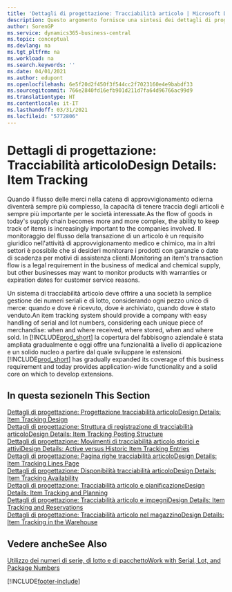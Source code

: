 ```yaml
---
title: 'Dettagli di progettazione: Tracciabilità articolo | Microsoft Docs'
description: Questo argomento fornisce una sintesi dei dettagli di progettazione per la tracciabilità articolo.
author: SorenGP
ms.service: dynamics365-business-central
ms.topic: conceptual
ms.devlang: na
ms.tgt_pltfrm: na
ms.workload: na
ms.search.keywords: ''
ms.date: 04/01/2021
ms.author: edupont
ms.openlocfilehash: 6e5f20d2f450f3f544cc2f7023160e4e9babdf33
ms.sourcegitcommit: 766e2840fd16efb901d211d7fa64d96766ac99d9
ms.translationtype: HT
ms.contentlocale: it-IT
ms.lasthandoff: 03/31/2021
ms.locfileid: "5772806"
---
```

# <a name="design-details-item-tracking"></a><span data-ttu-id="42910-103">Dettagli di progettazione: Tracciabilità articolo</span><span class="sxs-lookup"><span data-stu-id="42910-103">Design Details: Item Tracking</span></span>
<span data-ttu-id="42910-104">Quando il flusso delle merci nella catena di approvvigionamento odierna diventerà sempre più complesso, la capacità di tenere traccia degli articoli è sempre più importante per le società interessate.</span><span class="sxs-lookup"><span data-stu-id="42910-104">As the flow of goods in today's supply chain becomes more and more complex, the ability to keep track of items is increasingly important to the companies involved.</span></span> <span data-ttu-id="42910-105">Il monitoraggio del flusso della transazione di un articolo è un requisito giuridico nell'attività di approvvigionamento medico e chimico, ma in altri settori è possibile che si desideri monitorare i prodotti con garanzie o date di scadenza per motivi di assistenza clienti.</span><span class="sxs-lookup"><span data-stu-id="42910-105">Monitoring an item's transaction flow is a legal requirement in the business of medical and chemical supply, but other businesses may want to monitor products with warranties or expiration dates for customer service reasons.</span></span>  

<span data-ttu-id="42910-106">Un sistema di tracciabilità articolo deve offrire a una società la semplice gestione dei numeri seriali e di lotto, considerando ogni pezzo unico di merce: quando e dove è ricevuto, dove è archiviato, quando dove è stato venduto.</span><span class="sxs-lookup"><span data-stu-id="42910-106">An item tracking system should provide a company with easy handling of serial and lot numbers, considering each unique piece of merchandise: when and where received, where stored, when and where sold.</span></span> <span data-ttu-id="42910-107">In [!INCLUDE[prod_short](includes/prod_short.md)] la copertura del fabbisogno aziendale è stata ampliata gradualmente e oggi offre una funzionalità a livello di applicazione e un solido nucleo a partire dal quale sviluppare le estensioni.</span><span class="sxs-lookup"><span data-stu-id="42910-107">[!INCLUDE[prod_short](includes/prod_short.md)] has gradually expanded its coverage of this business requirement and today provides application-wide functionality and a solid core on which to develop extensions.</span></span>  

## <a name="in-this-section"></a><span data-ttu-id="42910-108">In questa sezione</span><span class="sxs-lookup"><span data-stu-id="42910-108">In This Section</span></span>  
[<span data-ttu-id="42910-109">Dettagli di progettazione: Progettazione tracciabilità articolo</span><span class="sxs-lookup"><span data-stu-id="42910-109">Design Details: Item Tracking Design</span></span>](design-details-item-tracking-design.md)  
[<span data-ttu-id="42910-110">Dettagli di progettazione: Struttura di registrazione di tracciabilità articolo</span><span class="sxs-lookup"><span data-stu-id="42910-110">Design Details: Item Tracking Posting Structure</span></span>](design-details-item-tracking-posting-structure.md)  
[<span data-ttu-id="42910-111">Dettagli di progettazione: Movimenti di tracciabilità articolo storici e attivi</span><span class="sxs-lookup"><span data-stu-id="42910-111">Design Details: Active versus Historic Item Tracking Entries</span></span>](design-details-active-versus-historic-item-tracking-entries.md)  
[<span data-ttu-id="42910-112">Dettagli di progettazione: Pagina righe tracciabilità articolo</span><span class="sxs-lookup"><span data-stu-id="42910-112">Design Details: Item Tracking Lines Page</span></span>](design-details-item-tracking-lines-window.md)  
[<span data-ttu-id="42910-113">Dettagli di progettazione: Disponibilità tracciabilità articolo</span><span class="sxs-lookup"><span data-stu-id="42910-113">Design Details: Item Tracking Availability</span></span>](design-details-item-tracking-availability.md)  
[<span data-ttu-id="42910-114">Dettagli di progettazione: Tracciabilità articolo e pianificazione</span><span class="sxs-lookup"><span data-stu-id="42910-114">Design Details: Item Tracking and Planning</span></span>](design-details-item-tracking-and-planning.md)  
[<span data-ttu-id="42910-115">Dettagli di progettazione: Tracciabilità articolo e impegni</span><span class="sxs-lookup"><span data-stu-id="42910-115">Design Details: Item Tracking and Reservations</span></span>](design-details-item-tracking-and-reservations.md)  
[<span data-ttu-id="42910-116">Dettagli di progettazione: Tracciabilità articolo nel magazzino</span><span class="sxs-lookup"><span data-stu-id="42910-116">Design Details: Item Tracking in the Warehouse</span></span>](design-details-item-tracking-in-the-warehouse.md)

## <a name="see-also"></a><span data-ttu-id="42910-117">Vedere anche</span><span class="sxs-lookup"><span data-stu-id="42910-117">See Also</span></span>

[<span data-ttu-id="42910-118">Utilizzo dei numeri di serie, di lotto e di pacchetto</span><span class="sxs-lookup"><span data-stu-id="42910-118">Work with Serial, Lot, and Package Numbers</span></span>](inventory-how-work-item-tracking.md)  

[!INCLUDE[footer-include](includes/footer-banner.md)]